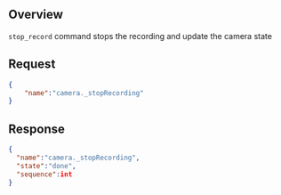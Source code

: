 ## Overview

`stop_record` command stops the recording and update the camera state

## Request

```json
{
	"name":"camera._stopRecording"
}
```

## Response

```json
{
  "name":"camera._stopRecording",
  "state":"done",
  "sequence":int
}
```

